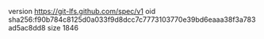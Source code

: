 version https://git-lfs.github.com/spec/v1
oid sha256:f90b784c8125d0a033f9d8dcc7c7773103770e39bd6eaaa38f3a783ad5ac8dd8
size 1846
